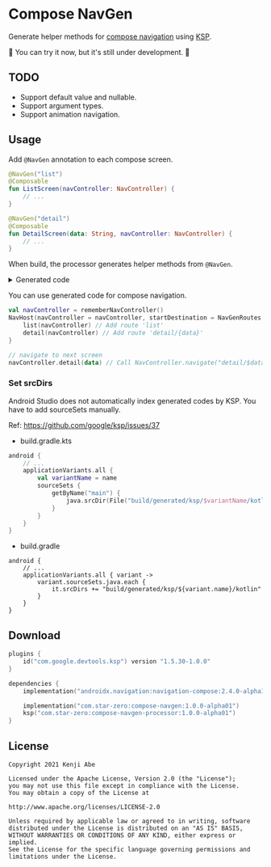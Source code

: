Compose NavGen
===

Generate helper methods for [compose navigation](https://developer.android.com/jetpack/compose/navigation) using [KSP](https://github.com/google/ksp).

:construction: You can try it now, but it's still under development. :construction:

## TODO

- Support default value and nullable.
- Support argument types.
- Support animation navigation.

## Usage

Add `@NavGen` annotation to each compose screen.

```kt
@NavGen("list")
@Composable
fun ListScreen(navController: NavController) {
    // ...
}

@NavGen("detail")
@Composable
fun DetailScreen(data: String, navController: NavController) {
    // ...
}
```

When build, the processor generates helper methods from `@NavGen`.

<details>
<summary>Generated code</summary>

```kt
// list
fun NavGraphBuilder.list(navController: NavController) {
  composable("list") {
    ListScreen(navController)
  }
}
public fun NavController.list(): Unit {
  navigate("list")
}

// detail
fun NavGraphBuilder.detail(navController: NavController) {
  composable(
  "detail/{data}",
    arguments = listOf(navArgument("data") { type = NavType.StringType })
  ) { backStackEntry ->
    DetailScreen(
      backStackEntry.arguments!!.getString("data")!!,
      navController,
    )
  }
}
fun NavController.detail(`data`: String) {
  navigate("detail/$data")
}
```

</details>

You can use generated code for compose navigation.

```kt
val navController = rememberNavController()
NavHost(navController = navController, startDestination = NavGenRoutes.list) {
    list(navController) // Add route 'list'
    detail(navController) // Add route 'detail/{data}'
}

// navigate to next screen
navController.detail(data) // Call NavController.navigate("detail/$data")
```

### Set srcDirs

Android Studio does not automatically index generated codes by KSP. You have to add sourceSets manually.

Ref: https://github.com/google/ksp/issues/37

- build.gradle.kts

```kt
android {
    // ...
    applicationVariants.all {
        val variantName = name
        sourceSets {
            getByName("main") {
                java.srcDir(File("build/generated/ksp/$variantName/kotlin"))
            }
        }
    }
}
```
- build.gradle

```
android {
    // ...
    applicationVariants.all { variant ->
        variant.sourceSets.java.each {
            it.srcDirs += "build/generated/ksp/${variant.name}/kotlin"
        }
    }
}
```

## Download

```kt
plugins {
    id("com.google.devtools.ksp") version "1.5.30-1.0.0"
}

dependencies {
    implementation("androidx.navigation:navigation-compose:2.4.0-alpha10")

    implementation("com.star-zero:compose-navgen:1.0.0-alpha01")
    ksp("com.star-zero:compose-navgen-processor:1.0.0-alpha01")
}
```

## License

```
Copyright 2021 Kenji Abe

Licensed under the Apache License, Version 2.0 (the "License");
you may not use this file except in compliance with the License.
You may obtain a copy of the License at

http://www.apache.org/licenses/LICENSE-2.0

Unless required by applicable law or agreed to in writing, software
distributed under the License is distributed on an "AS IS" BASIS,
WITHOUT WARRANTIES OR CONDITIONS OF ANY KIND, either express or implied.
See the License for the specific language governing permissions and
limitations under the License.
```
